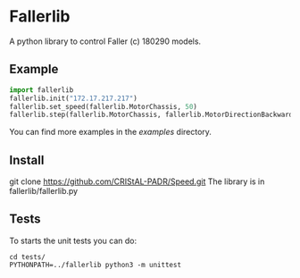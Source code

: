 # Fallerlib
A python library to control Faller (c) 180290 models. 

Example
-------
```python
import fallerlib
fallerlib.init("172.17.217.217")
fallerlib.set_speed(fallerlib.MotorChassis, 50)
fallerlib.step(fallerlib.MotorChassis, fallerlib.MotorDirectionBackward)
```
You can find more examples in the *examples* directory.

Install
-------
git clone https://github.com/CRIStAL-PADR/Speed.git
The library is in fallerlib/fallerlib.py

Tests
-----
To starts the unit tests you can do:
```console
cd tests/
PYTHONPATH=../fallerlib python3 -m unittest
```

